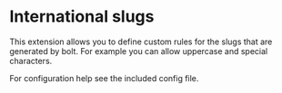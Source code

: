 International slugs
==================

This extension allows you to define custom rules for the slugs that are
generated by bolt. For example you can allow uppercase and special characters.

For configuration help see the included config file.
